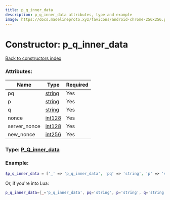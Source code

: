```yaml
---
title: p_q_inner_data
description: p_q_inner_data attributes, type and example
image: https://docs.madelineproto.xyz/favicons/android-chrome-256x256.png
---
```

# Constructor: p\_q\_inner\_data  
[Back to constructors index](index.md)



### Attributes:

| Name     |    Type       | Required |
|----------|---------------|----------|
|pq|[string](../types/string.md) | Yes|
|p|[string](../types/string.md) | Yes|
|q|[string](../types/string.md) | Yes|
|nonce|[int128](../types/int128.md) | Yes|
|server\_nonce|[int128](../types/int128.md) | Yes|
|new\_nonce|[int256](../types/int256.md) | Yes|



### Type: [P\_Q\_inner\_data](../types/P_Q_inner_data.md)


### Example:

```php
$p_q_inner_data = ['_' => 'p_q_inner_data', 'pq' => 'string', 'p' => 'string', 'q' => 'string', 'nonce' => int128, 'server_nonce' => int128, 'new_nonce' => int256];
```  


Or, if you're into Lua:

```lua
p_q_inner_data={_='p_q_inner_data', pq='string', p='string', q='string', nonce=int128, server_nonce=int128, new_nonce=int256}

```


